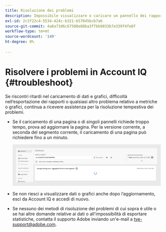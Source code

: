 ```yaml
---
title: Risoluzione dei problemi
description: Impossibile visualizzare o caricare un pannello dei rapporti? O non sei in grado di esportare un rapporto? Scopri come risolvere i problemi più comuni del prodotto.
exl-id: 2c3f22c4-5534-424c-b321-b57045bcb7a6
source-git-commit: 4a8a73d6c67508e88ba3ffbb9033b7e339f4fe8f
workflow-type: tm+mt
source-wordcount: '149'
ht-degree: 0%

---
```


# Risolvere i problemi in Account IQ {#troubleshoot}

Se riscontri ritardi nel caricamento di dati e grafici, difficoltà nell’esportazione dei rapporti o qualsiasi altro problema relativo a metriche o grafici, continua a ricevere assistenza per la risoluzione tempestiva dei problemi.

* Se il caricamento di una pagina o di singoli pannelli richiede troppo tempo, prova ad aggiornare la pagina. Per la versione corrente, a seconda del segmento corrente, il caricamento di una pagina può richiedere fino a un minuto.

  ![](assets/troubleshoot.png)

* Se non riesci a visualizzare dati o grafici anche dopo l’aggiornamento, esci da Account IQ e accedi di nuovo.

* Se nessuno dei metodi di risoluzione dei problemi di cui sopra è utile o se hai altre domande relative ai dati o all&#39;impossibilità di esportare statistiche, contatta il supporto Adobe inviando un&#39;e-mail a <tve-support@adobe.com>.
